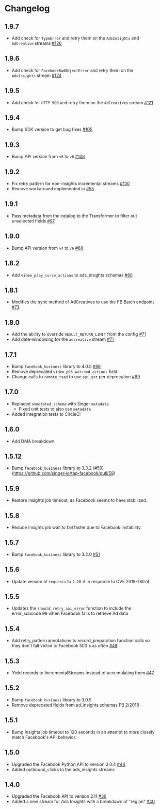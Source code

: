 # Changelog

## 1.9.7
  * Add check for `TypeError` and retry them on the `AdsInsights` and `AdCreative` streams [#126](https://github.com/singer-io/tap-facebook/pull/126)

## 1.9.6
  * Add check for `FacebookBadObjectError` and retry them on the `AdsInsights` stream [#124](https://github.com/singer-io/tap-facebook/pull/124)

## 1.9.5
  * Add check for `HTTP 500` and retry them on the `AdCreatives` stream [#121](https://github.com/singer-io/tap-facebook/pull/121)

## 1.9.4
  * Bump SDK version to get bug fixes [#105](https://github.com/singer-io/tap-facebook/pull/105)

## 1.9.3
  * Bump API version from `v6` to `v8` [#103](https://github.com/singer-io/tap-facebook/pull/103)

## 1.9.2
  * Fix retry pattern for non-insights incremental streams [#100](https://github.com/singer-io/tap-facebook/pull/100)
  * Remove workaround implemented in [#55](https://github.com/singer-io/tap-facebook/pull/55)

## 1.9.1
  * Pass metadata from the catalog to the Transformer to filter out unselected fields [#97](https://github.com/singer-io/tap-facebook/pull/97)

## 1.9.0
  * Bump API version from `v4` to `v6` [#88](https://github.com/singer-io/tap-facebook/pull/88)

## 1.8.2
  * Add `video_play_curve_actions` to ads_insights schemas [#80](https://github.com/singer-io/tap-facebook/pull/80)

## 1.8.1
  * Modifies the sync method of AdCreatives to use the FB Batch endpoint [#73](https://github.com/singer-io/tap-facebook/pull/73)

## 1.8.0
  * Add the ability to override `RESULT_RETURN_LIMIT` from the config [#71](https://github.com/singer-io/tap-facebook/pull/71)
  * Add date-windowing for the `adcreative` stream [#71](https://github.com/singer-io/tap-facebook/pull/71)

## 1.7.1
  * Bump `facebook_business` library to 4.0.5 [#68](https://github.com/singer-io/tap-facebook/pull/68)
  * Remove deprecated `video_p95_watched_actions` field
  * Change calls to `remote_read` to use `api_get` per deprecation [#69](https://github.com/singer-io/tap-facebook/pull/69)

## 1.7.0
  * Replaced `annotated_schema` with Singer `metadata`
    * Fixed unit tests to also use `metadata`
  * Added integration tests to CircleCI

## 1.6.0
  * Add DMA breakdown

## 1.5.12
  * Bump `facebook_business` library to 3.3.2 (#59)(https://github.com/singer-io/tap-facebook/pull/59)

## 1.5.9
  * Restore Insights job timeout, as Facebook seems to have stabilized.

## 1.5.8
  * Reduce Insights job wait to fail faster due to Facebook instability.

## 1.5.7
  * Bump `facebook_business` library to 3.2.0 [#51](https://github.com/singer-io/tap-facebook/pull/51)

## 1.5.6
  * Update version of `requests` to `2.20.0` in response to CVE 2018-18074

## 1.5.5
  * Updates the `should_retry_api_error` function to include the error_subcode 99 when Facebook fails to retrieve Ad data

## 1.5.4
  * Add retry_pattern annotations to record_preparation function calls so they don't fall victim to Facebook 500's as often [#48](https://github.com/singer-io/tap-facebook/pull/48)

## 1.5.3
  * Yield records to IncrementalStreams instead of accumulating them [#47](https://github.com/singer-io/tap-facebook/pull/47)

## 1.5.2
  * Bump `facebook_business` library to 3.0.5
  * Remove deprecated fields from ad_insights schemas [FB 2/2018](https://developers.facebook.com/docs/graph-api/changelog/breaking-changes#feb2018)

## 1.5.1
  * Bump Insights job timeout to 120 seconds in an attempt to more closely match Facebook's API behavior.

## 1.5.0
  * Upgraded the Facebook Python API to version 3.0.4 [#44](https://github.com/singer-io/tap-facebook/pull/44)
  * Added outbound_clicks to the ads_insights streams

## 1.4.0
  * Upgraded the Facebook API to version 2.11 [#39](https://github.com/singer-io/tap-facebook/pull/39)
  * Added a new stream for Ads Insights with a breakdown of "region" [#40](https://github.com/singer-io/tap-facebook/pull/40)
